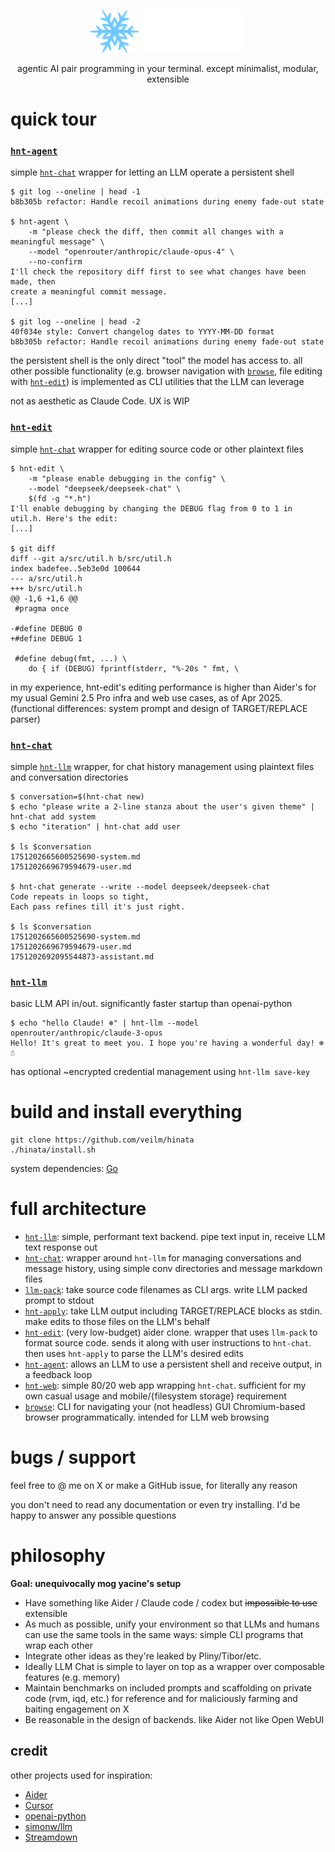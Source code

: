 <p align="center">
<img src="https://raw.githubusercontent.com/veilm/veilm.github.io/refs/heads/master/static/hinata.png" width="250">
</p>

<p align="center">
agentic AI pair programming in your terminal. except minimalist, modular, extensible
</p>

# quick tour

### [`hnt-agent`](./hnt-agent/)
simple [`hnt-chat`](./hnt-chat/) wrapper for letting an LLM operate a persistent shell

```
$ git log --oneline | head -1
b8b305b refactor: Handle recoil animations during enemy fade-out state

$ hnt-agent \
	-m "please check the diff, then commit all changes with a meaningful message" \
	--model "openrouter/anthropic/claude-opus-4" \
	--no-confirm
I'll check the repository diff first to see what changes have been made, then
create a meaningful commit message.
[...]

$ git log --oneline | head -2
40f034e style: Convert changelog dates to YYYY-MM-DD format
b8b305b refactor: Handle recoil animations during enemy fade-out state
```

the persistent shell is the only direct "tool" the model has access to. all
other possible functionality (e.g. browser navigation with
[`browse`](./util/browse/), file editing with
[`hnt-edit`](./hnt-edit/)) is implemented as CLI utilities that the LLM can
leverage

not as aesthetic as Claude Code. UX is WIP

### [`hnt-edit`](./hnt-edit/)
simple [`hnt-chat`](./hnt-chat/) wrapper for editing source code or other
plaintext files

```
$ hnt-edit \
	-m "please enable debugging in the config" \
	--model "deepseek/deepseek-chat" \
	$(fd -g "*.h")
I'll enable debugging by changing the DEBUG flag from 0 to 1 in util.h. Here's the edit:
[...]

$ git diff
diff --git a/src/util.h b/src/util.h
index badefee..5eb3e0d 100644
--- a/src/util.h
+++ b/src/util.h
@@ -1,6 +1,6 @@
 #pragma once
 
-#define DEBUG 0
+#define DEBUG 1
 
 #define debug(fmt, ...) \
 	do { if (DEBUG) fprintf(stderr, "%-20s " fmt, \
```

in my experience, hnt-edit's editing performance is higher than Aider's for my
usual Gemini 2.5 Pro infra and web use cases, as of Apr 2025. (functional
differences: system prompt and design of TARGET/REPLACE parser)

### [`hnt-chat`](./hnt-chat/)
simple [`hnt-llm`](./hnt-llm/) wrapper, for chat history management using
plaintext files and conversation directories
```
$ conversation=$(hnt-chat new)
$ echo "please write a 2-line stanza about the user's given theme" | hnt-chat add system
$ echo "iteration" | hnt-chat add user

$ ls $conversation
1751202665600525690-system.md
1751202669679594679-user.md

$ hnt-chat generate --write --model deepseek/deepseek-chat
Code repeats in loops so tight,
Each pass refines till it's just right.

$ ls $conversation
1751202665600525690-system.md
1751202669679594679-user.md
1751202692095544873-assistant.md
```

### [`hnt-llm`](./hnt-llm/)
basic LLM API in/out. significantly faster startup than openai-python
```
$ echo "hello Claude! ❄️" | hnt-llm --model openrouter/anthropic/claude-3-opus
Hello! It's great to meet you. I hope you're having a wonderful day! ❄️☃️
```

has optional ~encrypted credential management using `hnt-llm save-key`

# build and install everything
```
git clone https://github.com/veilm/hinata
./hinata/install.sh
```

system dependencies: [Go](https://go.dev/)

# full architecture
- [`hnt-llm`](./hnt-llm/): simple, performant text backend. pipe text input
in, receive LLM text response out
- [`hnt-chat`](./hnt-chat/): wrapper around `hnt-llm` for managing
conversations and message history, using simple conv directories and message
markdown files
- [`llm-pack`](./llm-pack/): take source code filenames as CLI args. write
LLM packed prompt to stdout
- [`hnt-apply`](./hnt-apply/): take LLM output including TARGET/REPLACE
blocks as stdin. make edits to those files on the LLM's behalf
- [`hnt-edit`](./hnt-edit/): (very low-budget) aider clone. wrapper that
uses `llm-pack` to format source code. sends it along with user instructions to
`hnt-chat`. then uses `hnt-apply` to parse the LLM's desired edits
- [`hnt-agent`](./hnt-agent/): allows an LLM to use a persistent shell and
receive output, in a feedback loop
- [`hnt-web`](./web/): simple 80/20 web app wrapping `hnt-chat`.
sufficient for my own casual usage and mobile/{filesystem storage} requirement
- [`browse`](./util/browse/): CLI for navigating your (not headless)
GUI Chromium-based browser programmatically. intended for LLM web browsing

# bugs / support
feel free to @ me on X or make a GitHub issue, for literally any reason

you don't need to read any documentation or even try installing. I'd be happy to
answer any possible questions

# philosophy

**Goal: unequivocally mog yacine's setup**

- Have something like Aider / Claude code / codex but ~~impossible to use~~
extensible
- As much as possible, unify your environment so that LLMs and humans can use
the same tools in the same ways: simple CLI programs that wrap each other
- Integrate other ideas as they're leaked by Pliny/Tibor/etc.
- Ideally LLM Chat is simple to layer on top as a wrapper over composable
features (e.g. memory)
- Maintain benchmarks on included prompts and scaffolding on private code (rvm,
iqd, etc.) for reference and for maliciously farming and baiting engagement on X
- Be reasonable in the design of backends. like Aider not like Open WebUI

## credit
other projects used for inspiration:
- [Aider](https://aider.chat/)
- [Cursor](https://www.cursor.com/)
- [openai-python](https://github.com/openai/openai-python)
- [simonw/llm](https://github.com/simonw/llm)
- [Streamdown](https://github.com/day50-dev/Streamdown)
